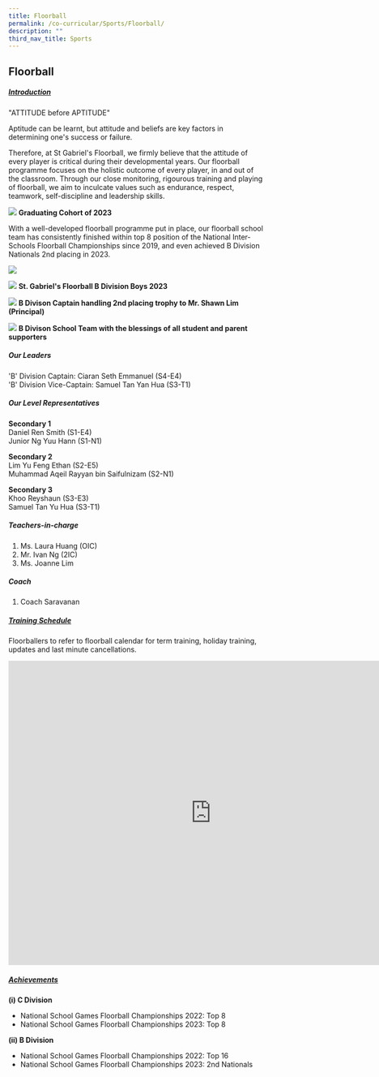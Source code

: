 ```yaml
---
title: Floorball
permalink: /co-curricular/Sports/Floorball/
description: ""
third_nav_title: Sports
---
```

## Floorball 

##### <u>Introduction</u>

"ATTITUDE before APTITUDE"

 Aptitude can be learnt, but attitude and beliefs are key factors in determining one's success or failure. 

Therefore, at St Gabriel's Floorball, we firmly believe that the attitude of every player is critical during their developmental years. Our floorball programme focuses on the holistic outcome of every player, in and out of the classroom. Through our close monitoring, rigourous training and playing of floorball, we aim to inculcate values such as endurance, respect, teamwork, self-discipline and leadership skills.

![](/images/CCA/Sports%20&amp;%20Games/Floorball/graduating%20cohort%20of%202023.jpg)
**Graduating Cohort of 2023**

With a well-developed floorball programme put in place, our floorball school team has consistently finished within top 8 position of the National Inter-Schools Floorball Championships since 2019, and even achieved B Division Nationals 2nd placing in 2023.

![](/images/CCA/Sports%20&amp;%20Games/Floorball/st%20gabriels's%20floorball%20b%20division%20boys%202023%2001.jpg)

![](/images/CCA/Sports%20&amp;%20Games/Floorball/st%20gabriels's%20floorball%20b%20division%20boys%202023.jpg)
**St. Gabriel's Floorball B Division Boys 2023**

![](/images/CCA/Sports%20&amp;%20Games/Floorball/b%20division%20captain%20handling%202nd%20placing%20trophy%20to%20mr%20shawn%20lim%20(principal).jpg)
**B Divison Captain handling 2nd placing trophy to Mr. Shawn Lim (Principal)**

![](/images/CCA/Sports%20&amp;%20Games/Floorball/b%20division%20school%20team%20with%20the%20blessings%20of%20all%20student%20and%20parent%20supporters.jpg)
**B Divison School Team with the blessings of all student and parent supporters**

##### Our Leaders
'B' Division Captain: Ciaran Seth Emmanuel (S4-E4) <br>
'B' Division Vice-Captain: Samuel Tan Yan Hua (S3-T1)

##### Our Level Representatives
**Secondary 1** <br>
Daniel Ren Smith (S1-E4) <br>
Junior Ng Yuu Hann (S1-N1) <br>

**Secondary 2** <br>
Lim Yu Feng Ethan (S2-E5) <br>
Muhammad Aqeil Rayyan bin Saifulnizam (S2-N1) <br>

**Secondary 3** <br>
Khoo Reyshaun (S3-E3) <br>
Samuel Tan Yu Hua (S3-T1)

##### Teachers-in-charge

1. Ms. Laura Huang (OIC)<br>
2. Mr. Ivan Ng (2IC) <br>
3. Ms. Joanne Lim

##### Coach
1. Coach Saravanan

##### <u>Training Schedule</u>

Floorballers to refer to floorball calendar for term training, holiday training, updates and last minute cancellations.

<iframe src="https://calendar.google.com/calendar/embed?src=c_rnuv42e4idoifn747q4sce0ju4%40group.calendar.google.com&amp;ctz=Asia%2FSingapore" style="border: 0" width="800" height="600" frameborder="0" scrolling="no"></iframe>

##### <u>Achievements</u>
**(i) C Division**

*   National School Games Floorball Championships 2022: Top 8
*   National School Games Floorball Championships 2023: Top 8

  
**(ii) B Division**

*   National School Games Floorball Championships 2022: Top 16
*   National School Games Floorball Championships 2023: 2nd Nationals